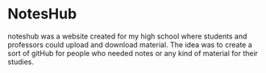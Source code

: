 # NotesHub
noteshub was a website created for my high school where students and professors could upload and download material. The idea was to create a sort of gitHub for people who needed notes or any kind of material for their studies. 
